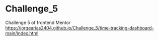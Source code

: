 # Challenge_5
Challenge 5 of frontend Mentor
https://jorgearias2404.github.io/Challenge_5/time-tracking-dashboard-main/index.html
